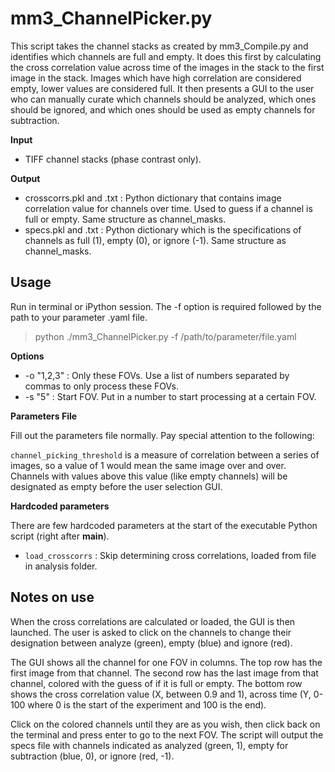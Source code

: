 # mm3_ChannelPicker.py

This script takes the channel stacks as created by mm3_Compile.py and identifies which channels are full and empty. It does this first by calculating the cross correlation value across time of the images in the stack to the first image in the stack. Images which have high correlation are considered empty, lower values are considered full. It then presents a GUI to the user who can manually curate which channels should be analyzed, which ones should be ignored, and which ones should be used as empty channels for subtraction. 

**Input**
* TIFF channel stacks (phase contrast only).

**Output**
* crosscorrs.pkl and .txt : Python dictionary that contains image correlation value for channels over time. Used to guess if a channel is full or empty. Same structure as channel_masks.
* specs.pkl and .txt : Python dictionary which is the specifications of channels as full (1), empty (0), or ignore (-1). Same structure as channel_masks.

## Usage
Run in terminal or iPython session. The -f option is required followed by the path to your parameter .yaml file. 

> python ./mm3_ChannelPicker.py -f /path/to/parameter/file.yaml

**Options**

* -o "1,2,3" : Only these FOVs. Use a list of numbers separated by commas to only process these FOVs.
* -s "5" : Start FOV. Put in a number to start processing at a certain FOV. 

**Parameters File**

Fill out the parameters file normally. Pay special attention to the following:

`channel_picking_threshold` is a measure of correlation between a series of images, so a value of 1 would mean the same image over and over. Channels with values above this value (like empty channels) will be designated as empty before the user selection GUI.

**Hardcoded parameters**

There are few hardcoded parameters at the start of the executable Python script (right after __main__). 

* `load_crosscorrs` : Skip determining cross correlations, loaded from file in analysis folder. 

## Notes on use

When the cross correlations are calculated or loaded, the GUI is then launched. The user is asked to click on the channels to change their designation between analyze (green), empty (blue) and ignore (red). 

The GUI shows all the channel for one FOV in columns. The top row has the first image from that channel. The second row has the last image from that channel, colored with the guess of if it is full or empty. The bottom row shows the cross correlation value (X, between 0.9 and 1), across time (Y, 0-100 where 0 is the start of the experiment and 100 is the end). 

Click on the colored channels until they are as you wish, then click back on the terminal and press enter to go to the next FOV. The script will output the specs file with channels indicated as analyzed (green, 1), empty for subtraction (blue, 0), or ignore (red, -1). 

